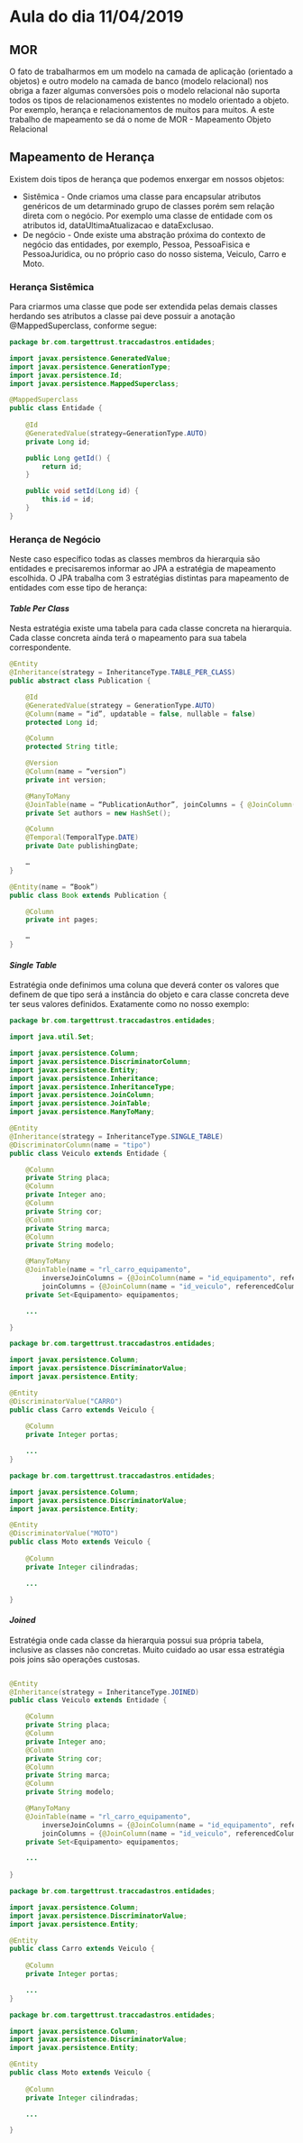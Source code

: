 # Aula do dia 11/04/2019

## MOR
O fato de trabalharmos em um modelo na camada de aplicação (orientado a objetos) e outro modelo na camada de banco (modelo relacional) nos obriga a fazer algumas conversões pois o modelo relacional não suporta todos os tipos de relacionamenos existentes no modelo orientado a objeto. Por exemplo, herança e relacionamentos de muitos para muitos. 
A este trabalho de mapeamento se dá o nome de MOR - Mapeamento Objeto Relacional

## Mapeamento de Herança
Existem dois tipos de herança que podemos enxergar em nossos objetos:
* Sistêmica - Onde criamos uma classe para encapsular atributos genéricos de um detarminado grupo de classes porém sem relação direta com o negócio. Por exemplo uma classe de entidade com os atributos id, dataUltimaAtualizacao e dataExclusao.
* De negócio - Onde existe uma abstração próxima do contexto de negócio das entidades, por exemplo, Pessoa, PessoaFisica e PessoaJuridica, ou no próprio caso do nosso sistema, Veiculo, Carro e Moto.

### Herança Sistêmica
Para criarmos uma classe que pode ser extendida pelas demais classes herdando ses atributos a classe pai deve possuir a anotação @MappedSuperclass, conforme segue:


```java 
package br.com.targettrust.traccadastros.entidades;

import javax.persistence.GeneratedValue;
import javax.persistence.GenerationType;
import javax.persistence.Id;
import javax.persistence.MappedSuperclass;

@MappedSuperclass
public class Entidade {
	
	@Id
	@GeneratedValue(strategy=GenerationType.AUTO)
	private Long id;

	public Long getId() {
		return id;
	}

	public void setId(Long id) {
		this.id = id;
	}
}

```

### Herança de Negócio

Neste caso específico todas as classes membros da hierarquia são entidades e precisaremos informar ao JPA a estratégia de mapeamento escolhida. O JPA trabalha com 3 estratégias distintas para mapeamento de entidades com esse tipo de herança:

#### *Table Per Class* 
Nesta estratégia existe uma tabela para cada classe concreta na hierarquia. Cada classe concreta ainda terá o mapeamento para sua tabela correspondente.

```java 
@Entity
@Inheritance(strategy = InheritanceType.TABLE_PER_CLASS)
public abstract class Publication {

	@Id
	@GeneratedValue(strategy = GenerationType.AUTO)
	@Column(name = “id”, updatable = false, nullable = false)
	protected Long id;

	@Column
	protected String title;

	@Version
	@Column(name = “version”)
	private int version;

	@ManyToMany
	@JoinTable(name = “PublicationAuthor”, joinColumns = { @JoinColumn(name = “publicationId”, referencedColumnName = “id”) }, inverseJoinColumns = { @JoinColumn(name = “authorId”, referencedColumnName = “id”) })
	private Set authors = new HashSet();

	@Column
	@Temporal(TemporalType.DATE)
	private Date publishingDate;

	…
}
```
```java 
@Entity(name = “Book”)
public class Book extends Publication {

	@Column
	private int pages;

	…
}
```

#### *Single Table* 
Estratégia onde definimos uma coluna que deverá conter os valores que definem de que tipo será a instância do objeto e cara classe concreta deve ter seus valores definidos. Exatamente como no nosso exemplo:

```java 
package br.com.targettrust.traccadastros.entidades;

import java.util.Set;

import javax.persistence.Column;
import javax.persistence.DiscriminatorColumn;
import javax.persistence.Entity;
import javax.persistence.Inheritance;
import javax.persistence.InheritanceType;
import javax.persistence.JoinColumn;
import javax.persistence.JoinTable;
import javax.persistence.ManyToMany;

@Entity
@Inheritance(strategy = InheritanceType.SINGLE_TABLE)
@DiscriminatorColumn(name = "tipo")
public class Veiculo extends Entidade {

	@Column
	private String placa;
	@Column
	private Integer ano;
	@Column
	private String cor;
	@Column
	private String marca;
	@Column
	private String modelo;

	@ManyToMany
	@JoinTable(name = "rl_carro_equipamento", 
		inverseJoinColumns = {@JoinColumn(name = "id_equipamento", referencedColumnName = "id") }, 
		joinColumns = {@JoinColumn(name = "id_veiculo", referencedColumnName = "id") } )
	private Set<Equipamento> equipamentos; 

    ...

}
```
```java 
package br.com.targettrust.traccadastros.entidades;

import javax.persistence.Column;
import javax.persistence.DiscriminatorValue;
import javax.persistence.Entity;

@Entity
@DiscriminatorValue("CARRO")
public class Carro extends Veiculo {
	
	@Column
	private Integer portas;

    ...
}
```
```java 
package br.com.targettrust.traccadastros.entidades;

import javax.persistence.Column;
import javax.persistence.DiscriminatorValue;
import javax.persistence.Entity;

@Entity
@DiscriminatorValue("MOTO")
public class Moto extends Veiculo {
	
	@Column
	private Integer cilindradas;

	...

}
```


#### *Joined* 
Estratégia onde cada classe da hierarquia possui sua própria tabela, inclusive as classes não concretas. Muito cuidado ao usar essa estratégia pois joins são operações custosas.

```java 

@Entity
@Inheritance(strategy = InheritanceType.JOINED)
public class Veiculo extends Entidade {

	@Column
	private String placa;
	@Column
	private Integer ano;
	@Column
	private String cor;
	@Column
	private String marca;
	@Column
	private String modelo;

	@ManyToMany
	@JoinTable(name = "rl_carro_equipamento", 
		inverseJoinColumns = {@JoinColumn(name = "id_equipamento", referencedColumnName = "id") }, 
		joinColumns = {@JoinColumn(name = "id_veiculo", referencedColumnName = "id") } )
	private Set<Equipamento> equipamentos;

	...
    
}
```
```java 
package br.com.targettrust.traccadastros.entidades;

import javax.persistence.Column;
import javax.persistence.DiscriminatorValue;
import javax.persistence.Entity;

@Entity
public class Carro extends Veiculo {
	
	@Column
	private Integer portas;

	...
}
```
```java 
package br.com.targettrust.traccadastros.entidades;

import javax.persistence.Column;
import javax.persistence.DiscriminatorValue;
import javax.persistence.Entity;

@Entity
public class Moto extends Veiculo {
	
	@Column
	private Integer cilindradas;

	... 

}
```
